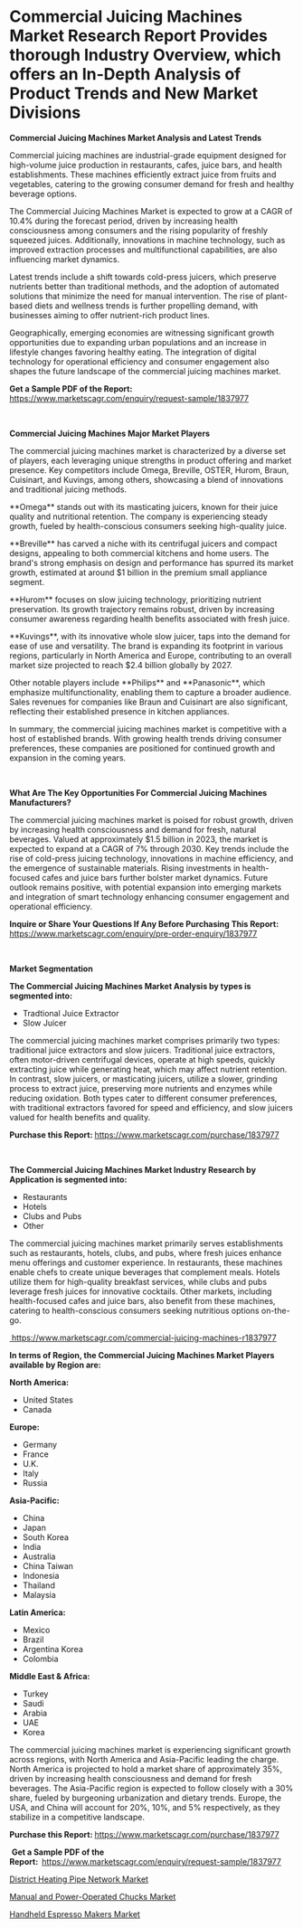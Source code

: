<p><h1>Commercial Juicing Machines Market Research Report Provides thorough Industry Overview, which offers an In-Depth Analysis of Product Trends and New Market Divisions</h1></p><p><strong>Commercial Juicing Machines Market Analysis and Latest Trends</strong></p>
<p><p>Commercial juicing machines are industrial-grade equipment designed for high-volume juice production in restaurants, cafes, juice bars, and health establishments. These machines efficiently extract juice from fruits and vegetables, catering to the growing consumer demand for fresh and healthy beverage options.</p><p>The Commercial Juicing Machines Market is expected to grow at a CAGR of 10.4% during the forecast period, driven by increasing health consciousness among consumers and the rising popularity of freshly squeezed juices. Additionally, innovations in machine technology, such as improved extraction processes and multifunctional capabilities, are also influencing market dynamics. </p><p>Latest trends include a shift towards cold-press juicers, which preserve nutrients better than traditional methods, and the adoption of automated solutions that minimize the need for manual intervention. The rise of plant-based diets and wellness trends is further propelling demand, with businesses aiming to offer nutrient-rich product lines. </p><p>Geographically, emerging economies are witnessing significant growth opportunities due to expanding urban populations and an increase in lifestyle changes favoring healthy eating. The integration of digital technology for operational efficiency and consumer engagement also shapes the future landscape of the commercial juicing machines market.</p></p>
<p><strong>Get a Sample PDF of the Report:&nbsp;</strong> <a href="https://www.marketscagr.com/enquiry/request-sample/1837977?utm_campaign=2887&utm_medium=2&utm_source=Github&utm_content=ia&utm_term=04042025&utm_id=commercial-juicing-machines">https://www.marketscagr.com/enquiry/request-sample/1837977</a></p>
<p>&nbsp;</p>
<p><strong>Commercial Juicing Machines Major Market Players</strong></p>
<p><p>The commercial juicing machines market is characterized by a diverse set of players, each leveraging unique strengths in product offering and market presence. Key competitors include Omega, Breville, OSTER, Hurom, Braun, Cuisinart, and Kuvings, among others, showcasing a blend of innovations and traditional juicing methods.</p><p>**Omega** stands out with its masticating juicers, known for their juice quality and nutritional retention. The company is experiencing steady growth, fueled by health-conscious consumers seeking high-quality juice. </p><p>**Breville** has carved a niche with its centrifugal juicers and compact designs, appealing to both commercial kitchens and home users. The brand's strong emphasis on design and performance has spurred its market growth, estimated at around $1 billion in the premium small appliance segment.</p><p>**Hurom** focuses on slow juicing technology, prioritizing nutrient preservation. Its growth trajectory remains robust, driven by increasing consumer awareness regarding health benefits associated with fresh juice. </p><p>**Kuvings**, with its innovative whole slow juicer, taps into the demand for ease of use and versatility. The brand is expanding its footprint in various regions, particularly in North America and Europe, contributing to an overall market size projected to reach $2.4 billion globally by 2027.</p><p>Other notable players include **Philips** and **Panasonic**, which emphasize multifunctionality, enabling them to capture a broader audience. Sales revenues for companies like Braun and Cuisinart are also significant, reflecting their established presence in kitchen appliances.</p><p>In summary, the commercial juicing machines market is competitive with a host of established brands. With growing health trends driving consumer preferences, these companies are positioned for continued growth and expansion in the coming years.</p></p>
<p>&nbsp;</p>
<p><strong>What Are The Key Opportunities For Commercial Juicing Machines Manufacturers?</strong></p>
<p><p>The commercial juicing machines market is poised for robust growth, driven by increasing health consciousness and demand for fresh, natural beverages. Valued at approximately $1.5 billion in 2023, the market is expected to expand at a CAGR of 7% through 2030. Key trends include the rise of cold-press juicing technology, innovations in machine efficiency, and the emergence of sustainable materials. Rising investments in health-focused cafes and juice bars further bolster market dynamics. Future outlook remains positive, with potential expansion into emerging markets and integration of smart technology enhancing consumer engagement and operational efficiency.</p></p>
<p><strong>Inquire or Share Your Questions If Any Before Purchasing This Report:</strong> <a href="https://www.marketscagr.com/enquiry/pre-order-enquiry/1837977?utm_campaign=2887&utm_medium=2&utm_source=Github&utm_content=ia&utm_term=04042025&utm_id=commercial-juicing-machines">https://www.marketscagr.com/enquiry/pre-order-enquiry/1837977</a></p>
<p>&nbsp;</p>
<p><strong>Market Segmentation</strong></p>
<p><strong>The Commercial Juicing Machines Market Analysis by types is segmented into:</strong></p>
<p><ul><li>Tradtional Juice Extractor</li><li>Slow Juicer</li></ul></p>
<p><p>The commercial juicing machines market comprises primarily two types: traditional juice extractors and slow juicers. Traditional juice extractors, often motor-driven centrifugal devices, operate at high speeds, quickly extracting juice while generating heat, which may affect nutrient retention. In contrast, slow juicers, or masticating juicers, utilize a slower, grinding process to extract juice, preserving more nutrients and enzymes while reducing oxidation. Both types cater to different consumer preferences, with traditional extractors favored for speed and efficiency, and slow juicers valued for health benefits and quality.</p></p>
<p><strong>Purchase this Report:&nbsp;</strong><a href="https://www.marketscagr.com/purchase/1837977?utm_campaign=2887&utm_medium=2&utm_source=Github&utm_content=ia&utm_term=04042025&utm_id=commercial-juicing-machines">https://www.marketscagr.com/purchase/1837977</a></p>
<p>&nbsp;</p>
<p><strong>The Commercial Juicing Machines Market Industry Research by Application is segmented into:</strong></p>
<p><ul><li>Restaurants</li><li>Hotels</li><li>Clubs and Pubs</li><li>Other</li></ul></p>
<p><p>The commercial juicing machines market primarily serves establishments such as restaurants, hotels, clubs, and pubs, where fresh juices enhance menu offerings and customer experience. In restaurants, these machines enable chefs to create unique beverages that complement meals. Hotels utilize them for high-quality breakfast services, while clubs and pubs leverage fresh juices for innovative cocktails. Other markets, including health-focused cafes and juice bars, also benefit from these machines, catering to health-conscious consumers seeking nutritious options on-the-go.</p></p>
<p><a href="https://www.marketscagr.com/commercial-juicing-machines-r1837977?utm_campaign=2887&utm_medium=2&utm_source=Github&utm_content=ia&utm_term=04042025&utm_id=commercial-juicing-machines">&nbsp;https://www.marketscagr.com/commercial-juicing-machines-r1837977</a></p>
<p><strong>In terms of Region, the Commercial Juicing Machines Market Players available by Region are:</strong></p>
<p>
    <p> <strong> North America: </strong>
        <ul>
            <li>United States</li>
            <li>Canada</li>
        </ul>
        </p> 
    <p> <strong> Europe: </strong>
        <ul>
            <li>Germany</li>
            <li>France</li>
            <li>U.K.</li>
            <li>Italy</li>
            <li>Russia</li>
        </ul>
        </p> 
    <p> <strong> Asia-Pacific: </strong>
        <ul>
            <li>China</li>
            <li>Japan</li>
            <li>South Korea</li>
            <li>India</li>
            <li>Australia</li>
            <li>China Taiwan</li>
            <li>Indonesia</li>
            <li>Thailand</li>
            <li>Malaysia</li>
        </ul>
        </p> 
    <p> <strong> Latin America: </strong>
        <ul>
            <li>Mexico</li>
            <li>Brazil</li>
            <li>Argentina Korea</li>
            <li>Colombia</li>
        </ul>
        </p> 
    <p> <strong> Middle East & Africa: </strong>
        <ul>
            <li>Turkey</li>
            <li>Saudi</li>
            <li>Arabia</li>
            <li>UAE</li>
            <li>Korea</li>
        </ul>
    </p>
    </p>
<p><p>The commercial juicing machines market is experiencing significant growth across regions, with North America and Asia-Pacific leading the charge. North America is projected to hold a market share of approximately 35%, driven by increasing health consciousness and demand for fresh beverages. The Asia-Pacific region is expected to follow closely with a 30% share, fueled by burgeoning urbanization and dietary trends. Europe, the USA, and China will account for 20%, 10%, and 5% respectively, as they stabilize in a competitive landscape.</p></p>
<p><strong>Purchase this Report: </strong><a href="https://www.marketscagr.com/purchase/1837977?utm_campaign=2887&utm_medium=2&utm_source=Github&utm_content=ia&utm_term=04042025&utm_id=commercial-juicing-machines">https://www.marketscagr.com/purchase/1837977</a></p>
<p>&nbsp;<strong>Get a Sample PDF of the Report:&nbsp;&nbsp;</strong><a href="https://www.marketscagr.com/enquiry/request-sample/1837977?utm_campaign=2887&utm_medium=2&utm_source=Github&utm_content=ia&utm_term=04042025&utm_id=commercial-juicing-machines">https://www.marketscagr.com/enquiry/request-sample/1837977</a></p>
<p><strong></strong></p>
<p><p><a href="https://www.linkedin.com/pulse/district-heating-pipe-network-market-analysis-post-pandemic-skqze?utm_campaign=2887&utm_medium=2&utm_source=Github&utm_content=ia&utm_term=04042025&utm_id=commercial-juicing-machines">District Heating Pipe Network Market</a></p><p><a href="https://www.linkedin.com/pulse/analyzing-manual-power-operated-chucks-market-growth-revenue-gpvle?utm_campaign=2887&utm_medium=2&utm_source=Github&utm_content=ia&utm_term=04042025&utm_id=commercial-juicing-machines">Manual and Power-Operated Chucks Market</a></p><p><a href="https://github.com/leyesamilej/Market-Research-Report-List-1/blob/main/handheld-espresso-makers-market.md?utm_campaign=2887&utm_medium=2&utm_source=Github&utm_content=ia&utm_term=04042025&utm_id=commercial-juicing-machines">Handheld Espresso Makers Market</a></p></p>